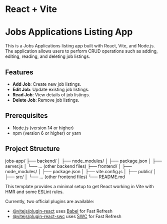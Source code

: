 # React + Vite

# Jobs Applications Listing App

This is a Jobs Applications listing app built with React, Vite, and Node.js. The application allows users to perform CRUD operations such as adding, editing, reading, and deleting job listings.

## Features

- **Add Job**: Create new job listings.
- **Edit Job**: Update existing job listings.
- **Read Job**: View details of job listings.
- **Delete Job**: Remove job listings.

## Prerequisites

- Node.js (version 14 or higher)
- npm (version 6 or higher) or yarn

## Project Structure
jobs-app/
├── backend/
│ ├── node_modules/
│ ├── package.json
│ ├── server.js
│ └── ... (other backend files)
├── frontend/
│ ├── node_modules/
│ ├── package.json
│ ├── vite.config.js
│ ├── public/
│ ├── src/
│ └── ... (other frontend files)
└── README.md

This template provides a minimal setup to get React working in Vite with HMR and some ESLint rules.

Currently, two official plugins are available:

- [@vitejs/plugin-react](https://github.com/vitejs/vite-plugin-react/blob/main/packages/plugin-react/README.md) uses [Babel](https://babeljs.io/) for Fast Refresh
- [@vitejs/plugin-react-swc](https://github.com/vitejs/vite-plugin-react-swc) uses [SWC](https://swc.rs/) for Fast Refresh

